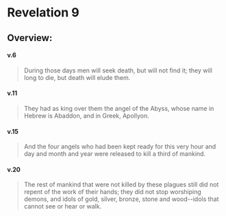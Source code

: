 # Revelation 9

## Overview:



#### v.6
>During those days men will seek death, but will not find it; they will long to die, but death will elude them.

#### v.11
>They had as king over them the angel of the Abyss, whose name in Hebrew is Abaddon, and in Greek, Apollyon.

#### v.15
>And the four angels who had been kept ready for this very hour and day and month and year were released to kill a third of mankind.

#### v.20
>The rest of mankind that were not killed by these plagues still did not repent of the work of their hands; they did not stop worshiping demons, and idols of gold, silver, bronze, stone and wood--idols that cannot see or hear or walk.


